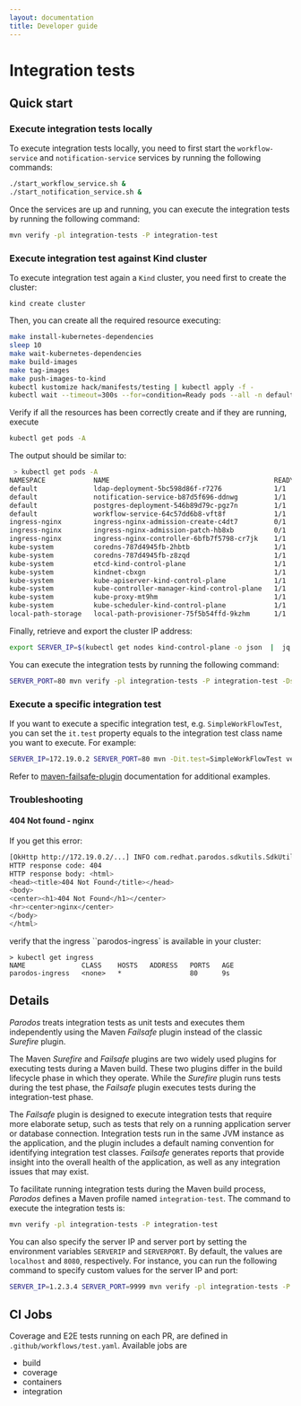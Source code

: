 ```yaml
---
layout: documentation
title: Developer guide
---
```



# Integration tests

## Quick start

### Execute integration tests locally
To execute integration tests locally, you need to first start the `workflow-service` and `notification-service` services by running the following commands:
```bash
./start_workflow_service.sh &
./start_notification_service.sh &
```
Once the services are up and running, you can execute the integration tests by running the following command:

```bash
mvn verify -pl integration-tests -P integration-test
```
### Execute integration test against Kind cluster
To execute integration test again a `Kind` cluster, you need first to create the cluster:

`kind create cluster`

Then, you can create all the required resource executing:

```bash
make install-kubernetes-dependencies
sleep 10
make wait-kubernetes-dependencies
make build-images
make tag-images
make push-images-to-kind
kubectl kustomize hack/manifests/testing | kubectl apply -f -
kubectl wait --timeout=300s --for=condition=Ready pods --all -n default
```
Verify if all the resources has been correctly create and if they are running, execute 

```bash
kubectl get pods -A
```
The output should be similar to:

```bash
 > kubectl get pods -A
NAMESPACE            NAME                                         READY   STATUS      RESTARTS       AGE
default              ldap-deployment-5bc598d86f-r7276             1/1     Running     0              3h5m
default              notification-service-b87d5f696-ddnwg         1/1     Running     0              3h5m
default              postgres-deployment-546b89d79c-pgz7n         1/1     Running     0              3h5m
default              workflow-service-64c57dd6b8-vft8f            1/1     Running     6 (3h1m ago)   3h5m
ingress-nginx        ingress-nginx-admission-create-c4dt7         0/1     Completed   0              3h5m
ingress-nginx        ingress-nginx-admission-patch-hb8xb          0/1     Completed   2              3h5m
ingress-nginx        ingress-nginx-controller-6bfb7f5798-cr7jk    1/1     Running     0              3h5m
kube-system          coredns-787d4945fb-2hbtb                     1/1     Running     0              3h5m
kube-system          coredns-787d4945fb-z8zqd                     1/1     Running     0              3h5m
kube-system          etcd-kind-control-plane                      1/1     Running     0              3h5m
kube-system          kindnet-cbxgn                                1/1     Running     0              3h5m
kube-system          kube-apiserver-kind-control-plane            1/1     Running     0              3h5m
kube-system          kube-controller-manager-kind-control-plane   1/1     Running     0              3h5m
kube-system          kube-proxy-mt9hm                             1/1     Running     0              3h5m
kube-system          kube-scheduler-kind-control-plane            1/1     Running     0              3h5m
local-path-storage   local-path-provisioner-75f5b54ffd-9kzhm      1/1     Running     0              3h5m
```

Finally, retrieve and export the cluster IP address:

```bash
export SERVER_IP=$(kubectl get nodes kind-control-plane -o json  |  jq -r '[.status.addresses[] | select(.type=="InternalIP")] | .[0].address')
```

You can execute the integration tests by running the following command:

```bash
SERVER_PORT=80 mvn verify -pl integration-tests -P integration-test -Dspring.profiles.active=dev
```
### Execute a specific integration test

If you want to execute a specific integration test, e.g. `SimpleWorkFlowTest`, you can set the `it.test` property equals to the integration test class name you want to execute. For example:

```bash
SERVER_IP=172.19.0.2 SERVER_PORT=80 mvn -Dit.test=SimpleWorkFlowTest verify -pl integration-tests -P integration-test -Dspring.profiles.active=dev
```
Refer to [maven-failsafe-plugin](https://maven.apache.org/surefire/maven-failsafe-plugin/examples/single-test.html) documentation for additional examples.

### Troubleshooting 

#### 404 Not found - nginx
If you get this error:

```bash
[OkHttp http://172.19.0.2/...] INFO com.redhat.parodos.sdkutils.SdkUtils - onFailure Message: Not Found
HTTP response code: 404
HTTP response body: <html>
<head><title>404 Not Found</title></head>
<body>
<center><h1>404 Not Found</h1></center>
<hr><center>nginx</center>
</body>
</html>
```
verify that the ingress ``parodos-ingress` is available in your cluster:

```
> kubectl get ingress
NAME              CLASS    HOSTS   ADDRESS   PORTS   AGE
parodos-ingress   <none>   *                 80      9s

```
## Details
_Parodos_ treats integration tests as unit tests and executes them independently using the Maven _Failsafe_ plugin instead of the classic _Surefire_ plugin.

The Maven _Surefire_ and _Failsafe_ plugins are two widely used plugins for executing tests during a Maven build. These two plugins differ in the build lifecycle phase in which they operate. While the _Surefire_ plugin runs tests during the test phase, the _Failsafe_ plugin executes tests during the integration-test phase.

The _Failsafe_ plugin is designed to execute integration tests that require more elaborate setup, such as tests that rely on a running application server or database connection. Integration tests run in the same JVM instance as the application, and the plugin includes a default naming convention for identifying integration test classes. _Failsafe_ generates reports that provide insight into the overall health of the application, as well as any integration issues that may exist.

To facilitate running integration tests during the Maven build process, _Parodos_ defines a Maven profile named `integration-test`. The command to execute the integration tests is:

```bash
mvn verify -pl integration-tests -P integration-test
```
You can also specify the server IP and server port by setting the environment variables `SERVERIP` and `SERVERPORT`. By default, the values are `localhost` and `8080`, respectively. For instance, you can run the following command to specify custom values for the server IP and port:

```bash
SERVER_IP=1.2.3.4 SERVER_PORT=9999 mvn verify -pl integration-tests -P integration-test
```

## CI Jobs
Coverage and E2E tests running on each PR, are defined in `.github/workflows/test.yaml`.
Available jobs are
- build
- coverage
- containers
- integration 
